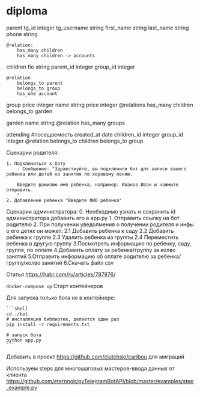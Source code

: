 # diploma

parent
    tg_id integer
    tg_username string
    first_name string
    last_name string
    phone string

    @relation:
        has_many children
        has_many children -> accounts
      
children
    fio string
    parent_id integer
    group_id integer

    @relation
        belongs_to parent
        belongs_to group
        has_one account

group
    price integer
    name string
    price integer
    @relations
        has_many children
        belongs_to garden

garden
    name string
    @relation
        has_many groups

attending #посещаемость
    created_at date
    children_id integer
    group_id integer
    @relation
        belongs_to children
        belongs_to group



Сценарии родителя:

    1. Подключиться к боту
        - Сообщение: "Здравствуйте, вы подключили бот для записи вашего ребенка или детей на занятия по хоровому пению.
        
        Введите фамилию имя ребенка, например: Иванов Иван и нажмите отправить.
        "        
    2. Добавление ребенка "Введите ФИО ребенка"
    

Сценарии администратора:
    0. Необходимо узнать и сохранить id администратора
        добавить его в app.py
    1. Отправить ссылку на бот родителю
    2. При получении уведолмения о получении родителя и инфы о его детях он может: 
        2.1 Добавить ребенка к саду
        2.2 Добавить ребенка к группе
        2.3 Удалить ребенка из группы
        2.4 Переместить ребенка в другую группу
    3.Посмотреть информацию по ребенку, саду, группе, по оплате
    4.Добавить оплату за ребенка/группу за колво занятий
    5.Отправить информацию об оплате родителю за ребенка/группу/колво занятий
    6.Скачать файл csv


Статья https://habr.com/ru/articles/787976/

`docker-compose up` Старт контейнеров

Для запуска только бота не в контейнере: 

    ```shell
    cd ./bot
    # инсталляция библиотек, делается один раз
    pip install -r requirements.txt

    # запуск бота
    python app.py
    ```

Добавить в проект https://github.com/clutchski/caribou для миграций

Используем steps для многошаговых мастеров-ввода данных от клиента https://github.com/eternnoir/pyTelegramBotAPI/blob/master/examples/step_example.py

